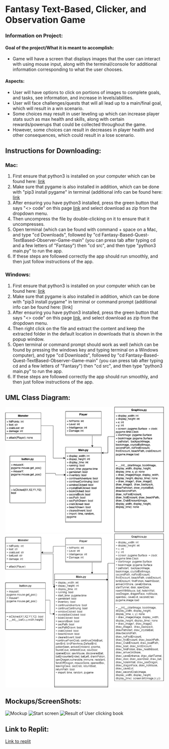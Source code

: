#  Fantasy Text-Based, Clicker, and Observation Game 
### Information on Project:
#### Goal of the project/What it is meant to accomplish:
* Game will have a screen that displays images that the user can interact with using mouse input, along with the terminal/console for additional information corresponding to what the user chooses.
#### Aspects:
* User will have options to click on portions of images to complete goals, and tasks, see information, and increase in levels/abilities.
* User will face challenges/quests that will all lead up to a main/final goal, which will result in a win scenario.
* Some choices may result in user leveling up which can increase player stats such as max health and skills, along with certain rewards/powerups that could be collected throughout the game.
* However, some choices can result in decreases in player health and other consequences, which could result in a lose scenario. 
## Instructions for Downloading: 
### Mac:
1. First ensure that python3 is installed on your computer which can be found here: [link](https://www.python.org/downloads/)
2. Make sure that pygame is also installed in addition, which can be done with "pip3 install pygame" in terminal (additional info can be found here: [link](https://www.pygame.org/wiki/GettingStarted)
3. After ensuring you have python3 installed, press the green button that says "<> code" on this page [link](https://github.com/julia-strong/Fantasy-Based-Quest-TextBased-Observer-Game) and select download as zip from the dropdown menu. 
4. Then uncompress the file by double-clicking on it to ensure that it uncompresses.
5. Open terminal (which can be found with command + space on a Mac, and type "cd Downloads", followed by "cd Fantasy-Based-Quest-TextBased-Observer-Game-main" (you can press tab after typing cd and a few letters of "Fantasy") then "cd src", and then type "python3 main.py" to run the app.
6. If these steps are followed correctly the app should run smoothly, and then just follow instructions of the app.
### Windows: 
1. First ensure that python3 is installed on your computer which can be found here: [link](https://www.python.org/downloads/)
2. Make sure that pygame is also installed in addition, which can be done with "pip3 install pygame" in terminal or command prompt (additional info can be found here: [link]
3. After ensuring you have python3 installed, press the green button that says "<> code" on this page [link](https://github.com/julia-strong/Fantasy-Based-Quest-TextBased-Observer-Game), and select download as zip from the dropdown menu.
4. Then right click on the file and extract the content and keep the extracted folder in the default location in downloads that is shown in the popup window.
5. Open terminal or command prompt should work as well (which can be found by pressing the windows key and typing terminal on a Windows computer), and type "cd Downloads", followed by "cd Fantasy-Based-Quest-TextBased-Observer-Game-main" (you can press tab after typing cd and a few letters of "Fantasy") then "cd src", and then type "python3 main.py" to run the app.
6. If these steps are followed correctly the app should run smoothly, and then just follow instructions of the app.
## UML Class Diagram:
![Class Diagram](https://github.com/julia-strong/Fantasy-Based-Quest-TextBased-Observer-Game/blob/main/images/ClassDiagramTwo.png?raw=True)
![Class Diagram](https://github.com/julia-strong/Fantasy-Based-Quest-TextBased-Observer-Game/blob/main/images/ClassDiagramThree.drawio.png?raw=True)
## Mockups/ScreenShots:
![Mockup](https://github.com/julia-strong/RPG-Fantasy-Based-Clicker-and-TextBased-Game/blob/main/images/mockup1.png?raw=True)
![Start screen](https://github.com/julia-strong/RPG-Fantasy-Based-Clicker-and-TextBased-Game/blob/main/images/startScreen1.png?raw=True)
![Result of User clicking book](https://github.com/julia-strong/RPG-Fantasy-Based-Clicker-and-TextBased-Game/blob/main/images/secondScreen.png?raw=True)
## Link to Replit:
[Link to replit](https://replit.com/@9652160/RPG-Fantasy-DandD-Based-Game)
